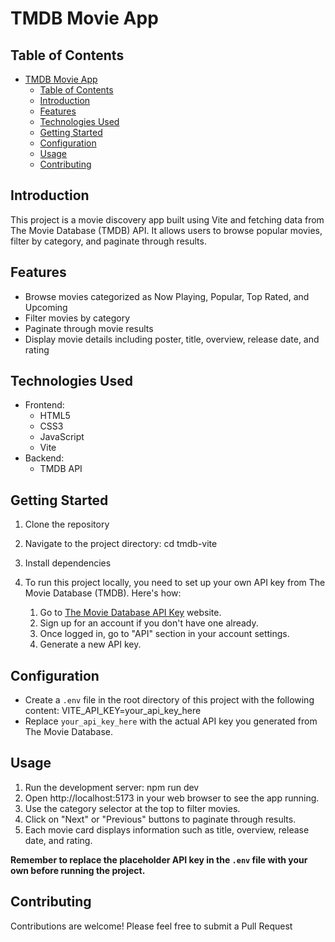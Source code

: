 # TMDB Movie App

## Table of Contents
- [TMDB Movie App](#tmdb-movie-app)
  - [Table of Contents](#table-of-contents)
  - [Introduction](#introduction)
  - [Features](#features)
  - [Technologies Used](#technologies-used)
  - [Getting Started](#getting-started)
  - [Configuration](#configuration)
  - [Usage](#usage)
  - [Contributing](#contributing)

## Introduction

This project is a movie discovery app built using Vite and fetching data from The Movie Database (TMDB) API. It allows users to browse popular movies, filter by category, and paginate through results.

## Features

- Browse movies categorized as Now Playing, Popular, Top Rated, and Upcoming
- Filter movies by category
- Paginate through movie results
- Display movie details including poster, title, overview, release date, and rating

## Technologies Used

- Frontend:
  - HTML5
  - CSS3
  - JavaScript
  - Vite
- Backend:
  - TMDB API

## Getting Started

1. Clone the repository
2. Navigate to the project directory: cd tmdb-vite
3. Install dependencies
4. To run this project locally, you need to set up your own API key from The Movie Database (TMDB). Here's how:

   1. Go to [The Movie Database API Key](https://www.themoviedb.org/account) website.
   2. Sign up for an account if you don't have one already.
   3. Once logged in, go to "API" section in your account settings.
   4. Generate a new API key.

## Configuration

- Create a `.env` file in the root directory of this project with the following content: VITE_API_KEY=your_api_key_here
- Replace `your_api_key_here` with the actual API key you generated from The Movie Database.

## Usage

1. Run the development server: npm run dev
2. Open http://localhost:5173 in your web browser to see the app running.
3. Use the category selector at the top to filter movies.
4. Click on "Next" or "Previous" buttons to paginate through results.
5. Each movie card displays information such as title, overview, release date, and rating.

**Remember to replace the placeholder API key in the `.env` file with your own before running the project.**

## Contributing

Contributions are welcome! Please feel free to submit a Pull Request